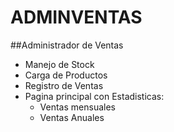 # ADMINVENTAS

##Administrador de Ventas  

+ Manejo de Stock  
+ Carga  de Productos  
+ Registro de Ventas  
+ Pagina principal con Estadisticas:  
    + Ventas mensuales  
    + Ventas Anuales
